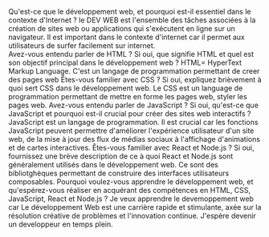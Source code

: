 Qu'est-ce que le développement web, et pourquoi est-il essentiel dans le contexte d'Internet ?  le DEV WEB est l'ensemble des tâches associées à la création de sites web ou applications qui s'exécutent en ligne sur un navigateur. Il est important dans le contexte d'internet car il permet aux utilisateurs de surfer facilement sur internet. 		
Avez-vous entendu parler de HTML ? Si oui, que signifie HTML et quel est son objectif principal dans le développement web ? HTML= HyperText Markup Language. C'est un langage de programmation permettant de creer des pages web
Êtes-vous familier avec CSS ? Si oui, expliquez brièvement à quoi sert CSS dans le développement web. Le CSS est un language de programmation permettant de mettre en forme les pages web, styler les pages web.
Avez-vous entendu parler de JavaScript ? Si oui, qu'est-ce que JavaScript et pourquoi est-il crucial pour créer des sites web interactifs ? JavaScript est un langage de programmation. Il est crucial car les fonctions JavaScript peuvent permettre d'améliorer l'expérience utilisateur d'un site web, de la mise à jour des flux de médias sociaux à l'affichage d'animations et de cartes interactives.
Êtes-vous familier avec React et Node.js ? Si oui, fournissez une brève description de ce à quoi React et Node.js sont généralement utilisés dans le développement web. Ce sont des bibliotghèques permettant de construire des interfaces utilisateurs composables.
Pourquoi voulez-vous apprendre le développement web, et qu'espérez-vous réaliser en acquérant des compétences en HTML, CSS, JavaScript, React et Node.js ? Je veux apprendre le devemoppement web car Le développement Web est une carrière rapide et stimulante, axée sur la résolution créative de problèmes et l'innovation continue. J'espère devenir un developpeur en temps plein.
